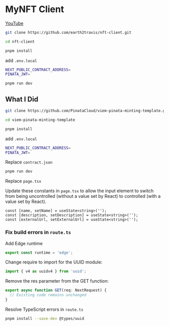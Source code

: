 # MyNFT Client

[YouTube](https://www.youtube.com/watch?v=4ToR-z15Xfc)

```bash
git clone https://github.com/earth2travis/nft-client.git
```

```bash
cd nft-client
```

```bash
pnpm install
```

add `.env.local`

```bash
NEXT_PUBLIC_CONTRACT_ADDRESS=
PINATA_JWT=
```

```bash
pnpm run dev
```

## What I Did

```bash
git clone https://github.com/PinataCloud/viem-pinata-minting-template.git
```

```bash
cd viem-pinata-minting-template
```

```bash
pnpm install
```

add `.env.local`

```bash
NEXT_PUBLIC_CONTRACT_ADDRESS=
PINATA_JWT=
```

Replace `contract.json`

```bash
pnpm run dev
```

Replace `page.tsx`

Update these constants in `page.tsx` to allow the input element to switch from being uncontrolled (without a value set by React) to controlled (with a value set by React).

```tsx
const [name, setName] = useState<string>('');
const [description, setDescription] = useState<string>('');
const [externalUrl, setExternalUrl] = useState<string>('');
```

### Fix build errors in `route.ts`

Add Edge runtime

```ts
export const runtime = 'edge';
```

Change require to import for the UUID module:

```ts
import { v4 as uuidv4 } from 'uuid';
```

Remove the res parameter from the GET function:

```ts
export async function GET(req: NextRequest) {
  // Existing code remains unchanged
}
```

Resolve TypeScript errors in `route.ts`

```bash
pnpm install --save-dev @types/uuid
```
